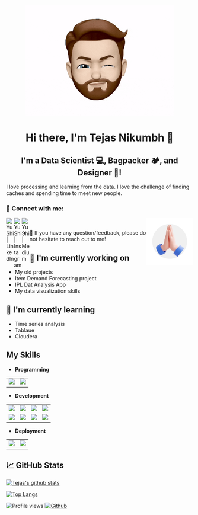 <p align="center">
    <img width="400" src="https://github.com/immangeek/immangeek/raw/main/face_animated.gif">

<h1 align="center">
Hi there, I'm Tejas Nikumbh 👋
</h1>

<h2 align="center">
I'm a Data Scientist 💻, Bagpacker 🏕️, and Designer 🎨!
</h2> 

I love processing and learning from the data. I love the challenge of finding caches and spending time to meet new people. 

### 🤝 Connect with me:
<img width="25%" align="right" alt="Github" src="https://github.com/immangeek/immangeek/raw/main/Hand.gif" />

<a href="https://www.linkedin.com/in/yushi95/"><img align="left" src="https://raw.githubusercontent.com/yushi1007/yushi1007/main/images/linkedin.svg" alt="Yu Shi | LinkedIn" width="21px"/></a>
<a href="https://instagram.com/yushi.95"><img align="left" src="https://raw.githubusercontent.com/yushi1007/yushi1007/main/images/instagram.svg" alt="Yu Shi | Instagram" width="21px"/></a>
<a href="https://yushi95.medium.com/"><img align="left" src="https://raw.githubusercontent.com/yushi1007/yushi1007/main/images/medium.svg" alt="Yu Shi | Medium" width="21px"/></a>
</br>
- 💬 If you have any question/feedback, please do not hesitate to reach out to me!

## 🔭 I'm currently working on

- My old projects
- Item Demand Forecasting project
- IPL Dat Analysis App
- My data visualization skills

## 🌱 I'm currently learning

- Time series analysis
- Tablaue
- Cloudera

## My Skills 

- **Programming**
<table>
<tbody>
 <tr>
<td align="center" width="50%">
<img height=60px src="https://www.vectorlogo.zone/logos/python/python-ar21.svg"> 
</td>

<td align="center" width="50%">
<img height=80px src="https://www.vectorlogo.zone/logos/w3_html5/w3_html5-ar21.svg"> 
</td>

</tr>

</tbody>
</table>


- **Development**
<table>
<tbody>
 <tr>
<td align="center" width="25%">
<img height=60px src="https://www.vectorlogo.zone/logos/numpy/numpy-ar21.svg"> 
</td>

<td align="center" width="25%">
<img height=70px src="https://www.vectorlogo.zone/logos/usepanda/usepanda-ar21.svg"> 
</td>

<td align="center" width="25%">
<img height=60px src="https://upload.wikimedia.org/wikipedia/commons/thumb/0/05/Scikit_learn_logo_small.svg/2560px-Scikit_learn_logo_small.svg.png"> 
</td>

<td align="center" width="25%">
<img height=60px src="https://www.vectorlogo.zone/logos/mongodb/mongodb-ar21.svg"> 
</td>
     
</tr>

 <tr>
<td align="center" width="25%">
<img height=60px src="https://www.vectorlogo.zone/logos/plot_ly/plot_ly-ar21.svg"> 
</td>

<td align="center" width="25%">
<img height=60px src="https://seaborn.pydata.org/_images/logo-tall-lightbg.svg"> 
</td>

<td align="center" width="25%">
<img height=60px src="https://www.vectorlogo.zone/logos/mysql/mysql-ar21.svg"> 
</td>
     
<td align="center" width="25%">
<img height=60px src="https://www.vectorlogo.zone/logos/jupyter/jupyter-ar21.svg"> 
</td>

</tr>


</tbody>
</table>

- **Deployment**
<table>
<tbody>
 <tr>
<td align="center" width="50%">
<img height=60px src="https://www.vectorlogo.zone/logos/heroku/heroku-ar21.svg"> 
</td>

<td align="center" width="50%">
<img height=80px src="https://streamlit.io/images/brand/streamlit-logo-primary-colormark-darktext.svg"> 
</td>

</tr>

</tbody>
</table>

## 📈 GitHub Stats 
[![Tejas's github stats](https://github-readme-stats.vercel.app/api?username=tejasnikumbh999&count_private=true&show_icons=true&theme=radical&hide_rank=false)](https://github.com/tejasnikumbh999/github-readme-stats)

[![Top Langs](https://github-readme-stats.vercel.app/api/top-langs/?username=tejasnikumbh999&layout=compact)](https://github.com/tejasnikumbh999)

![Profile views](https://visitor-badge.glitch.me/badge?page_id=tejasnikumbh999)
[![Github](https://img.shields.io/github/followers/tejasnikumbh999?label=Follow&style=social)](https://github.com/tejasnikumbh999)

